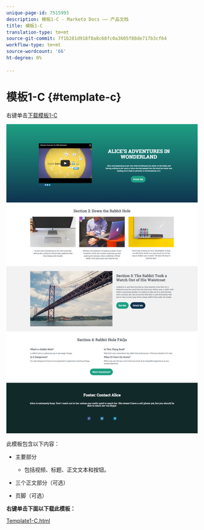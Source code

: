 ```yaml
---
unique-page-id: 7515993
description: 模板1-C - Marketo Docs —— 产品文档
title: 模板1-C
translation-type: tm+mt
source-git-commit: 7f1b281d918f8a8c68fc0a3605f88de717b3cf64
workflow-type: tm+mt
source-wordcount: '66'
ht-degree: 0%

---
```



# 模板1-C {#template-c}

右键单击[下载模板1-C](https://docs.marketo.com/download/attachments/7515993/Template1-C.html?version=1&amp;modificationDate=1432836776000&amp;api=v2)

![](assets/image2015-5-28-13-3a18-3a56.png)

此模板包含以下内容：

* 主要部分

   * 包括视频、标题、正文文本和按钮。

* 三个正文部分（可选）
* 页脚（可选）

**右键单击下面以下载此模板：**

[Template1-C.html](https://docs.marketo.com/download/attachments/7515993/Template1-C.html?version=1&amp;modificationDate=1432836776000&amp;api=v2)

